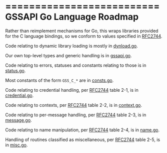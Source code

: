 ==========================
GSSAPI Go Language Roadmap
==========================

Rather than reimplement mechanisms for Go, this wraps libraries provided for
the C language bindings, so we conform to values specified in [RFC2744][].

Code relating to dynamic library loading is mostly in [dynload.go](dynload.go).

Our own top-level types and generic handling is in [gssapi.go](gssapi.go).

Code relating to errors, statuses and constants relating to those is in [status.go](status.go).

Most constants of the form `GSS_C_*` are in [consts.go](consts.go).

Code relating to credential handling, per [RFC2744][] table 2-1, is in [credential.go](credential.go).

Code relating to contexts, per [RFC2744][] table 2-2, is in [context.go](context.go).

Code relating to per-message handling, per [RFC2744][] table 2-3, is in [message.go](message.go).

Code relating to name manipulation, per [RFC2744][] table 2-4, is in [name.go](name.go).

Handling of routines classified as miscellaneous, per [RFC2744][] table 2-5, is in [misc.go](misc.go).

[RFC2744]: http://www.ietf.org/rfc/rfc2744.txt
